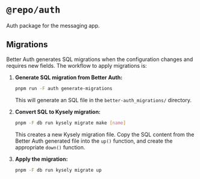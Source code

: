 # `@repo/auth`

Auth package for the messaging app.

## Migrations

Better Auth generates SQL migrations when the configuration changes and requires new fields. The workflow to apply migrations is:

1. **Generate SQL migration from Better Auth:**

   ```bash
   pnpm run -F auth generate-migrations
   ```

   This will generate an SQL file in the `better-auth_migrations/` directory.

2. **Convert SQL to Kysely migration:**

   ```bash
   pnpm -F db run kysely migrate make [name]
   ```

   This creates a new Kysely migration file. Copy the SQL content from the Better Auth generated file into the `up()` function, and create the appropriate `down()` function.

3. **Apply the migration:**

   ```bash
   pnpm -F db run kysely migrate up
   ```
